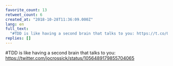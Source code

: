 ```yaml
---
favorite_count: 13
retweet_count: 6
created_at: "2018-10-28T11:36:09.000Z"
lang: en
full_text:
  "#TDD is like having a second brain that talks to you: https://t.co/0vhKpGbDns"
replies: []
---
```


#TDD is like having a second brain that talks to you:
<https://twitter.com/jocrossick/status/1056489179855704065>
